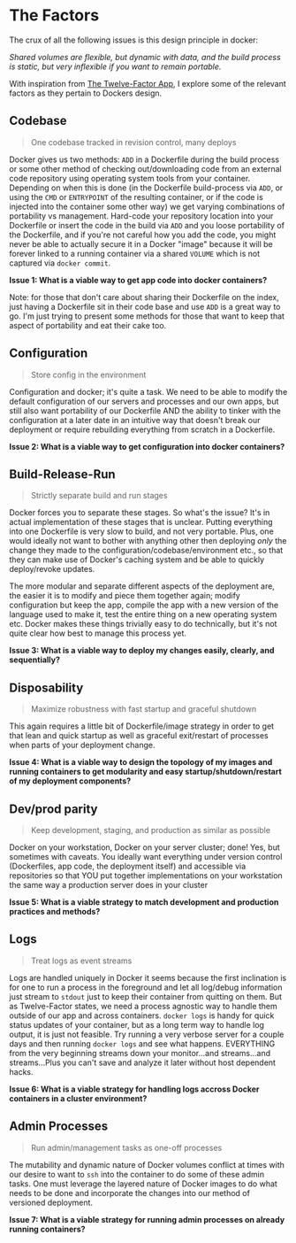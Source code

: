 # The Factors

The crux of all the following issues is this design principle in docker:

*Shared volumes are flexible, but dynamic with data, and the build process is
static, but very inflexible if you want to remain portable.*

With inspiration from [The Twelve-Factor App](http://12factor.net), I explore
some of the relevant factors as they pertain to Dockers design.

## Codebase

>One codebase tracked in revision control, many deploys

Docker gives us two methods: `ADD` in a Dockerfile during the build process or
some other method of checking out/downloading code from an external code
repository using operating system tools from your container.  Depending on when
this is done (in the Dockerfile build-process via `ADD`, or using the `CMD` or
`ENTRYPOINT` of the resulting container, or if the code is injected into the
container some other way) we get varying combinations of portability vs
management. Hard-code your repository location into your Dockerfile or insert
the code in the build via `ADD` and you loose portability of the Dockerfile, and
if you're not careful how you add the code, you might never be able to actually
secure it in a Docker "image" because it will be forever linked to a running
container via a shared `VOLUME` which is not captured via `docker commit`.

**Issue 1: What is a viable way to get app code into docker containers?**

Note: for those that don't care about sharing their Dockerfile on the index,
just having a Dockerfile sit in their code base and use `ADD` is a great way to
go. I'm just trying to present some methods for those that want to keep that
aspect of portability and eat their cake too.

## Configuration

>Store config in the environment

Configuration and docker; it's quite a task. We need to be able to modify the
default configuration of our servers and processes and our own apps, but still
also want portability of our Dockerfile AND the ability to tinker with the
configuration at a later date in an intuitive way that doesn't break our
deployment or require rebuilding everything from scratch in a Dockerfile.

**Issue 2: What is a viable way to get configuration into docker containers?**


## Build-Release-Run

>Strictly separate build and run stages

Docker forces you to separate these stages. So what's the issue? It's in actual
implementation of these stages that is unclear. Putting everything into one
Dockerfile is very slow to build, and not very portable. Plus, one would ideally
not want to bother with anything other then deploying *only* the change they
made to the configuration/codebase/environment etc., so that they can make use of
Docker's caching system and be able to quickly deploy/revoke updates.

The more modular and separate different aspects of the deployment are, the
easier it is to modify and piece them together again; modify
configuration but keep the app, compile the app with a new version of the
language used to make it, test the entire thing on a new operating system etc.
Docker makes these things trivially easy to do technically, but it's not quite
clear how best to manage this process yet.

**Issue 3: What is a viable way to deploy my changes easily, clearly, and
sequentially?**

## Disposability

>Maximize robustness with fast startup and graceful shutdown

This again requires a little bit of Dockerfile/image strategy in order to get
that lean and quick startup as well as graceful exit/restart of processes when
parts of your deployment change.

**Issue 4: What is a viable way to design the topology of my images and running
containers to get modularity and easy startup/shutdown/restart of my deployment
components?**

## Dev/prod parity

>Keep development, staging, and production as similar as possible

Docker on your workstation, Docker on your server cluster; done! Yes, but
sometimes with caveats. You ideally want everything under version control
(Dockerfiles, app code, the deployment itself) and accessible via repositories
so that YOU put together implementations on your workstation the same way a
production server does in your cluster

**Issue 5: What is a viable strategy to match development and production
practices and methods?**

## Logs

>Treat logs as event streams

Logs are handled uniquely in Docker it seems because the first inclination is
for one to run a process in the foreground and let all log/debug information
just stream to `stdout` just to keep their container from quitting on them. But
as Twelve-Factor states, we need a process agnostic way to handle them outside
of our app and across containers. `docker logs` is handy for quick status
updates of your container, but as a long term way to handle log output, it is
just not feasible. Try running a very verbose server for a couple days and then
running `docker logs` and see what happens. EVERYTHING from the very beginning
streams down your monitor...and streams...and streams...Plus you can't save and
analyze it later without host dependent hacks.

**Issue 6: What is a viable strategy for handling logs accross Docker
containers in a cluster environment?**

## Admin Processes

>Run admin/management tasks as one-off processes

The mutability and dynamic nature of Docker volumes conflict at times with our
desire to want to `ssh` into the container to do some of these admin tasks. One
must leverage the layered nature of Docker images to do what needs to be done
and incorporate the changes into our method of versioned deployment.

**Issue 7: What is a viable strategy for running admin processes on already
running containers?**
